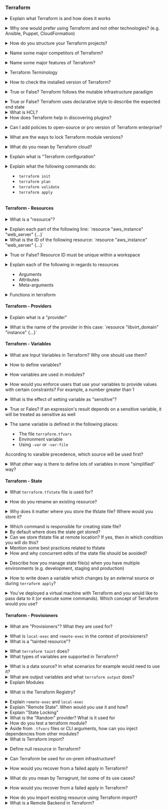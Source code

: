 ### Terraform

<details>
<summary>Explain what Terraform is and how does it works</summary><br><b>

[Terraform.io](https://www.terraform.io/intro/index.html#what-is-terraform-): "Terraform is an infrastructure as code (IaC) tool that allows you to build, change, and version infrastructure safely and efficiently."

Terraform creates an implementation plan, define what it will do to attain the preferred state, and then executes it to construct the described infrastructure. As the configuration changes, Terraform is talented to decide what changed and generate incremental execution plans which can be practical.
<br>
</b></details>

<details>
<summary>Why one would prefer using Terraform and not other technologies? (e.g. Ansible, Puppet, CloudFormation)</summary><br><b>

A common *wrong* answer is to say that Ansible and Puppet are configuration management tools
and Terraform is a provisioning tool. While technically true, it doesn't mean Ansible and Puppet can't
be used for provisioning infrastructure. Also, it doesn't explain why Terraform should be used over
CloudFormation if at all.

The benefits of Terraform over the other tools:

  * Provide immutable infrastructure where configuration changes smoothly.
  * Ansible and Puppet are more procedural (you mention what to execute in each step) and Terraform is declarative since you describe the overall desired state and not per resource or task. You can give the example of going from 1 to 2 servers in each tool. In Terraform you specify 2, in Ansible and puppet you have to only provision 1 additional server so you need to explicitly make sure you provision only another one server.
  * Easy Installation.
  * Has amazing support of almost all the popular cloud providers like AWS, Azure, GCP, DigitalOcean etc.

</b></details>

<details>
<summary>How do you structure your Terraform projects?</summary><br><b>

terraform_directory
   providers.tf -> List providers (source, version, etc.)
   variables.tf -> any variable used in other files such as main.tf
   main.tf -> Lists the resources
</b></details>

<details>
<summary>Name some major competitors of Terraform?</summary><br><b>

* Packer
* Ansible
* Cloud Foundry
* Kubernetes

</b></details>

<details>
<summary>Name some major features of Terraform?</summary><br><b>

* Execution Plan
* Resource Graph
* Change Automation
* Infrastructure as code

</b></details>

<details>
<summary>Terraform Terminology</summary><br><b>

* Provider: It is a plugin to interact with APIs of service and access its related resources.

* Module: It is a folder with Terraform templates where all the configurations are defined

* State: It consists of cached information about the infrastructure managed by Terraform and the related configurations.

* Resources: It refers to a block of one or more infrastructure objects (compute instances, virtual networks, etc.), which are used in configuring and managing the infrastructure.

* Data Source: It is implemented by providers to return information on external objects to terraform.

* Output Values: These are return values of a terraform module that can be used by other configurations.

* Plan: It is one of the stages where it determines what needs to be created, updated, or destroyed to move from real/current state of the infrastructure to the desired state.

* Apply: It is one of the stages where it applies the changes real/current state of the infrastructure in order to move to the desired state. 

</b></details>

<details>
<summary>How to check the installed version of Terraform?</summary><br><b>

* terraform -version

</b></details>

<details>
<summary>True or False? Terraform follows the mutable infrastructure paradigm</summary><br><b>

False. Terraform follows immutable infrastructure paradigm.
</b></details>

<details>
<summary>True or False? Terraform uses declarative style to describe the expected end state</summary><br><b>
True
</b></details>

<details>
<summary>What is HCL?</summary><br><b>
HCL stands for Hashicorp Configuration Language. It is the language Hashicorp made to use as the configuration language for a number of its tools, including terraform.
</b></details>

<details>
<summary>How does Terraform help in discovering plugins? </summary><br><b>

The authority “Terraform init” helps Terraform interpret configuration files in the operational directory. Then, Terraform finds out the essential plugins and searches for installed plugins in diverse locations. In addition, Terraform also downloads extra plugins at times. Then, it decides the plugin versions to use and writes a security device file for ensuring that Terraform will employ the identical plugin versions.
</b></details>

<details>
<summary>Can I add policies to open-source or pro version of Terraform enterprise?</summary><br><b>

You cannot insert policies to the open-source description of Terraform Enterprise. The equal also goes for the Enterprise Pro version. The finest version of Terraform Enterprise only could contact the lookout policies.
</b></details>

<details>
<summary>What are the ways to lock Terraform module versions?</summary><br><b>

You can use the terraform module registry as a source and provide the attribute as ‘version’ in the module in a terraform configuration file. If you are using the GitHub repository as a source, then you need to specify the branch, version and query string with ‘? ref’.
</b></details>

<details>
<summary>What do you mean by Terraform cloud?</summary><br><b>

Terraform Cloud is an application that helps teams use Terraform together. It manages Terraform runs in a consistent and reliable environment, and includes easy access to shared state and secret data, access controls for approving changes to infrastructure, a private registry for sharing Terraform modules, detailed policy controls for governing the contents of Terraform configurations, and more.
</b></details>


<details>
<summary>Explain what is "Terraform configuration"</summary><br><b>

A configuration is a root module along with a tree of child modules that are called as dependencies from the root module.
</b></details>

<details>
<summary>Explain what the following commands do:

  * <code>terraform init</code>
  * <code>terraform plan</code>
  * <code>terraform validate</code>
  * <code>terraform apply</code>
</summary><br><b>

<code>terraform init</code> scans your code to figure which providers are you using and download them. 
It is used to initialize the working directory containing Terraform configuration files
i.e Plugin Installation, Child Module Installation, & Backend Initialization.

<code>terraform plan</code> will let you see what terraform is about to do before actually doing it.

<code>terraform validate</code> checks if configuration is syntactically valid and internally consistent within a directory.

<code>terraform apply</code> will provision the resources specified in the .tf files.
</b></details>

#### Terraform - Resources

<details>
<summary>What is a "resource"?</summary><br><b>

HashiCorp: "Terraform uses resource blocks to manage infrastructure, such as virtual networks, compute instances, or higher-level components such as DNS records. Resource blocks represent one or more infrastructure objects in your Terraform configuration."
</b></details>

<details>
<summary>Explain each part of the following line: `resource "aws_instance" "web_server" {...}`</summary><br><b>

  - resource: keyword for defining a resource
  - "aws_instance": the type of the resource
  - "web_server": the name of the resource
</b></details>

<details>
<summary>What is the ID of the following resource: `resource "aws_instance" "web_server" {...}`</summary><br><b>

`aws_instance.web_server`
</b></details>

<details>
<summary>True or False? Resource ID must be unique within a workspace</summary><br><b>

True
</b></details>

<details>
<summary>Explain each of the following in regards to resources

  * Arguments
  * Attributes
  * Meta-arguments</summary><br><b>
  
  - `Arguments`: resource specific configurations
  - `Attributes`: values exposed by the resource in a form of `resource_type.resource_name.attribute_name`. They are set by the provider or API usually.
  - `Meta-arguments`: Functions of Terraform to change resource's behaviour
</b></details>

<details>
<summary>Functions in terraform</summary><br><b>
  
- `Numeric Functions `
- `String Functions`
- `Collection Functions`
- `Encoding Functions`
- `Filesystem Functions`
- `Date and Time Functions`
- `Hash and Crypto Functions`
- `IP Network Functions`
- `Type Conversion Functions`
</b></details>

#### Terraform - Providers

<details>
<summary>Explain what is a "provider"</summary><br><b>

[terraform.io](https://www.terraform.io/docs/language/providers/index.html): "Terraform relies on plugins called "providers" to interact with cloud providers, SaaS providers, and other APIs...Each provider adds a set of resource types and/or data sources that Terraform can manage. Every resource type is implemented by a provider; without providers, Terraform can't manage any kind of infrastructure."
</b></details>

<details>
<summary>What is the name of the provider in this case: `resource "libvirt_domain" "instance" {...}`</summary><br><b>

libvirt
</b></details>

#### Terraform - Variables

<details>
<summary>What are Input Variables in Terraform? Why one should use them?</summary><br><b>

Input variables serve as parameters to the module in Terraform. They allow you for example to define once the value of a variable and use that variable in different places in the module so next time you would want to change the value, you will change it in one place instead of changing the value in different places in the module.
</b></details>

<details>
<summary>How to define variables?</summary><br><b>

```
variable "app_id" {
  type = string
  description = "The id of application"
  default = "some_value"
}
```

Usually they are defined in their own file (vars.tf for example).
</b></details>

<details>
<summary>How variables are used in modules?</summary><br><b>

They are referenced with `var.VARIABLE_NAME`

vars.tf:

```
variable "memory" {
  type = string
  default "8192"
}

variable "cpu" {
  type = string
  default = "4"
}
```

main.tf:

```
resource "libvirt_domain" "vm1" {
   name = "vm1"
   memory = var.memory
   cpu = var.cpu
}
```
</b></details>

<details>
<summary>How would you enforce users that use your variables to provide values with certain constraints? For example, a number greater than 1</summary><br><b>

Using `validation` block

```
variable "some_var" {
  type = number
  
  validation {
    condition = var.some_var > 1
    error_message = "you have to specify a number greater than 1"
  }

}
```
</b></details>

<details>
<summary>What is the effect of setting variable as "sensitive"?</summary><br><b>

It doesn't show its value when you run `terraform apply` or `terraform plan` but eventually it's still recorded in the state file.
</b></details>

<details>
<summary>True or Fales? If an expression's result depends on a sensitive variable, it will be treated as sensitive as well</summary><br><b>

True
</b></details>

<details>
<summary>The same variable is defined in the following places:

  - The file `terraform.tfvars`
  - Environment variable
  - Using `-var` or `-var-file`
  
According to varaible precedence, which source will be used first?</summary><br><b>

The order is:

  - Environment variable
  - The file `terraform.tfvars`
  - Using `-var` or `-var-file`
</b></details>

<details>
<summary>What other way is there to define lots of variables in more "simplified" way?</summary><br><b>

Using `.tfvars` file which contains variable consists of simple variable names assignments this way:

```
x = 2
y = "mario"
z = "luigi"
```
</b></details>

#### Terraform - State

<details>
<summary>What <code>terraform.tfstate</code> file is used for?</summary><br><b>

It keeps track of the IDs of created resources so that Terraform knows what it's managing.
</b></details>

<details>
<summary>How do you rename an existing resource?</summary><br><b>

terraform state mv
</b></details>

<details>
<summary>Why does it matter where you store the tfstate file? Where would you store it?</summary><br><b>

  - tfstate contains credentials in plain text. You don't want to put it in publicly shared location
  - tfstate shouldn't be modified concurrently so putting it in a shared location available for everyone with "write" permissions might lead to issues. (Terraform remote state doesn't has this problem).
  - tfstate is in important file. As such, it might be better to put it in a location that has regular backups.

As such, tfstate shouldn't be stored in git repositories. secured storage such as secured buckets, is a better option.
</b></details>

<details>
<summary>Which command is responsible for creating state file?</summary><br><b>

  - terraform apply file.terraform
  - Above command will create tfstate file in the working folder.
</b></details>

<details>
<summary>By default where does the state get stored?</summary><br><b>

  - The state is stored by default in a local file named terraform.tfstate.
</b></details>

<details>
<summary>Can we store tfstate file at remote location? If yes, then in which condition you will do this?</summary><br><b>

  - Yes, It can also be stored remotely, which works better in a team environment. Given condition that remote location is not publicly accessible since tfstate file contain sensitive information as well. Access to this remote location must be only shared with team members.
</b></details>

<details>
<summary>Mention some best practices related to tfstate</summary><br><b>

  - Don't edit it manually. tfstate was designed to be manipulated by terraform and not by users directly.
  - Store it in secured location (since it can include credentials and sensitive data in general)
  - Backup it regularly so you can roll-back easily when needed 
  - Store it in remote shared storage. This is especially needed when working in a team and the state can be updated by any of the team members
  - Enabled versioning if the storage where you store the state file, supports it. Versioning is great for backups and roll-backs in case of an issue.
</b></details>

<details>
<summary>How and why concurrent edits of the state file should be avoided?</summary><br><b>

If there are two users or processes concurrently editing the state file it can result in invalid state file that doesn't actually represents the state of resources.<br>

To avoid that, Terraform can apply state locking if the backend supports that. For example, AWS s3 supports state locking and consistency via DynamoDB. Often, if the backend support it, Terraform will make use of state locking automatically so nothing is required from the user to activate it.
</b></details>

<details>
<summary>Describe how you manage state file(s) when you have multiple environments (e.g. development, staging and production)</summary><br><b>

There is no right or wrong here, but it seems that the overall preferred way is to have a dedicated state file per environment.
</b></details>

<details>
<summary>How to write down a variable which changes by an external source or during <code>terraform apply</code>?</summary><br><b>

You use it this way: <code>variable “my_var” {}</code>
</b></details>

<details>
<summary>You've deployed a virtual machine with Terraform and you would like to pass data to it (or execute some commands). Which concept of Terraform would you use?</summary><br><b>

[Provisioners](https://www.terraform.io/docs/language/resources/provisioners)
</b></details>

#### Terraform - Provisioners

<details>
<summary>What are "Provisioners"? What they are used for?</summary><br><b>

Provisioners used to execute actions on local or remote machine. It's extremely useful in case you provisioned an instance and you want to make a couple of changes in the machine you've created without manually ssh into it after Terraform finished to run and manually run them.
</b></details>

<details>
<summary>What is <code>local-exec</code> and <code>remote-exec</code> in the context of provisioners?</summary><br><b>
</b></details>

<details>
<summary>What is a "tainted resource"?</summary><br><b>

It's a resource which was successfully created but failed during provisioning. Terraform will fail and mark this resource as "tainted".
</b></details>

<details>
<summary>What <code>terraform taint</code> does?</summary><br><b>
<code>terraform taint resource.id</code> manually marks the resource as tainted in the state file. So when you run <code>terraform apply</code> the next time, the resource will be destroyed and recreated.
</b></details>

<details>
<summary>What types of variables are supported in Terraform?</summary><br><b>

string
number
bool
list(<TYPE>)
set(<TYPE>)
map(<TYPE>)
object({<ATTR_NAME> = <TYPE>, ... })
tuple([<TYPE>, ...])
</b></details>

<details>
<summary>What is a data source? In what scenarios for example would need to use it?</summary><br><b>
Data sources lookup or compute values that can be used elsewhere in terraform configuration.

There are quite a few cases you might need to use them:
* you want to reference resources not managed through terraform
* you want to reference resources managed by a different terraform module
* you want to cleanly compute a value with typechecking, such as with <code>aws_iam_policy_document</code>
</b></details>

<details>
<summary>What are output variables and what <code>terraform output</code> does?</summary><br><b>
Output variables are named values that are sourced from the attributes of a module. They are stored in terraform state, and can be used by other modules through <code>remote_state</code>
</b></details>

<details>
<summary>Explain Modules</summary>

A Terraform module is a set of Terraform configuration files in a single directory. Modules are small, reusable Terraform configurations that let you manage a group of related resources as if they were a single resource. Even a simple configuration consisting of a single directory with one or more .tf files is a module. When you run Terraform commands directly from such a directory, it is considered the root module. So in this sense, every Terraform configuration is part of a module.
</b></details>

<details>
<summary>What is the Terraform Registry?</summary><br><b>

The Terraform Registry provides a centralized location for official and community-managed providers and modules.
</b></details>

<details>
<summary>Explain <code>remote-exec</code> and <code>local-exec</code></summary><br><b>
</b></details>


<details>
<summary>Explain "Remote State". When would you use it and how?</summary><br><b>
  Terraform generates a `terraform.tfstate` json file that describes components/service provisioned on the specified provider. Remote
  State stores this file in a remote storage media to enable collaboration amongst team.
</b></details>

<details>
<summary>Explain "State Locking"</summary><br><b>
  State locking is a mechanism that blocks an operations against a specific state file from multiple callers so as to avoid conflicting operations from different team members. Once the first caller's operation's lock is released the other team member may go ahead to carryout his own operation.

  Nevertheless Terraform will first check the state file to see if the desired resource already exist and if not it goes ahead to create it.

  Terraform will lock your state for all operations that could write state. This prevents others from acquiring the lock and potentially corrupting your state. State locking happens automatically on all operations that could write state.

  The dependency lock file is a file that belongs to the configuration as a whole, rather than to each separate module in the configuration. For that reason Terraform creates it and expects to find it in your current working directory when you run Terraform, which is also the directory containing .tf files for the root module of your configuration.

  The lock file is always named .terraform.lock.hcl, and this name is intended to signify that it is a lock file for various items that Terraform caches in the .terraform subdirectory of your working directory.

  Terraform automatically creates or updates the dependency lock file each time you run the terraform init command. You should include this file in your version control repository so that you can discuss potential changes to your external dependencies via code review, just as you would discuss potential changes to your configuration itself.

  The dependency lock file uses the same low-level syntax as the main Terraform language, but the dependency lock file is not itself a Terraform language configuration file. It is named with the suffix .hcl instead of .tf in order to signify that difference.

* terraform force-unlock   [options] LOCK_ID [DIR]    : unlock requires a lock id argument.
</b></details>

<details>
<summary>What is the "Random" provider? What is it used for</summary><br><b>
 The random provider aids in generating numeric or alphabetic characters to use as a prefix or suffix for a desired named identifier.
</b></details>

<details>
<summary>How do you test a terraform module?</summary><br><b>
  Many examples are acceptable, but the most common answer would likely to be using the tool <code>terratest</code>, and to test that a module can be initialized, can create resources, and can destroy those resources cleanly.
</b></details>

<details>
<summary>Aside from <code>.tfvars</code> files or CLI arguments, how can you inject dependencies from other modules?</summary><br><b>
  The built-in terraform way would be to use <code>remote-state</code> to lookup the outputs from other modules.
  It is also common in the community to use a tool called <code>terragrunt</code> to explicitly inject variables between modules.
</b></details>

<details>
<summary>What is Terraform import?</summary><br><b>

Terraform import is used to import existing infrastucture. It allows you to bring resources created by some other means (eg. manually launched cloud resources) and bring it under Terraform management. 
</b></details>

<details>
<summary>Define null resource in Terraform?</summary><br><b>

The null resource implements the average resource lifecycle but takes no extra action. The trigger argument permits specifying a subjective set of values that, when misrepresented will source the reserve to be replaced.
The primary use-case for the null resource is as a do-nothing container for arbitrary actions taken by a provisioner.
</b></details>

<details>
<summary> Can Terraform be used for on-prem infrastructure?</summary><br><b>

Yes, Terraform can be utilized for on-prem infrastructure. There are a lot of obtainable providers. You can decide any one of them which suits you most excellent. Many also build client Terraform providers for themselves; all wanted is just an API.
</b></details>

<details>
<summary> How would you recover from a failed apply in Terraform?</summary><br><b>

You can put your configuration in version control and commit before each change, and then you can use your version control system’s features to revert to an older configuration if needed. You always need to make sure that you recommit the previous version code for it to be the new version in the version control system.
</b></details>

<details>
<summary>  What do you mean by Terragrunt, list some of its use cases?</summary><br><b>

Terragrunt is a thin wrapper that provides extra tools for keeping your configurations DRY, working with multiple Terraform modules, and managing remote state.
Use cases:
    • Keep your Terraform code DRY
    • Keep your remote state configuration DRY
    • Keep your CLI flags DRY
    • Execute Terraform commands on multiple modules at once
    • Work with multiple AWS accounts
</b></details>

<details>
<summary> How would you recover from a failed apply in Terraform?</summary><br><b>

Following are the steps that should be followed for making an object of one module to be available for the other module at a high level:

    1. First, an output variable to be defined in a resource configuration. Till you do not declare resource configuration details, the scope of local and to a module.

    2. Now, you have to declare the output variable of module_A to be used in other module’s configuration. A brand new and latest key name should be created by you and the value should be kept equivalent to the module_A’s output variable.

    3. Now, for module_B you have to create a file variable.tf. Establish an input variable inside this file having exactly the same name as was in the key defined by you in module_B. In a module, this particular variable enables the resource’s dynamic configuration. For making this variable available to some other module also, replicate the process. This is because the particular variable established here have its scope restricted to module_B.
</b></details>

<details>
<summary>How do you import existing resource using Terraform import?</summary><br><b>

1. Identify which resource you want to import.
2. Write terraform code matching configuration of that resource.
3. Run terraform command <code>terraform import RESOURCE ID</code><br>

eg. Let's say you want to import an aws instance. Then you'll perform following:
1. Identify that aws instance in console
2. Refer to it's configuration and write Terraform code which will look something like:
```
resource "aws_instance" "tf_aws_instance" {
  ami           = data.aws_ami.ubuntu.id
  instance_type = "t3.micro"

  tags = {
    Name = "import-me"
  }
}
```
3. Run terraform command <code>terraform import aws_instance.tf_aws_instance i-12345678</code>
</b></details>

<details>
<summary>  What is a Remote Backend in Terraform?</summary><br><b>

* The remote backend in terraform is used to store the state of terraform and can also run operations in terraform cloud. 
* Remote backend multiple terraform commands such as init, plan, apply, destroy (terraform version >= v0.11.12), get, output, providers, state (sub-commands: list, mv, pull, push, rm, show) , taint, untaint, validate and many more. 
* It can work with a single remote terraform cloud workspace or even multiple workspaces.

 For running remote operations like terraform plan or terraform apply, you can use terraform cloud’s run environment.

</b></details>